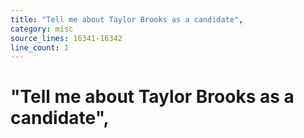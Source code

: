 ```yaml
---
title: "Tell me about Taylor Brooks as a candidate",
category: misc
source_lines: 16341-16342
line_count: 1
---
```


#     "Tell me about Taylor Brooks as a candidate",
